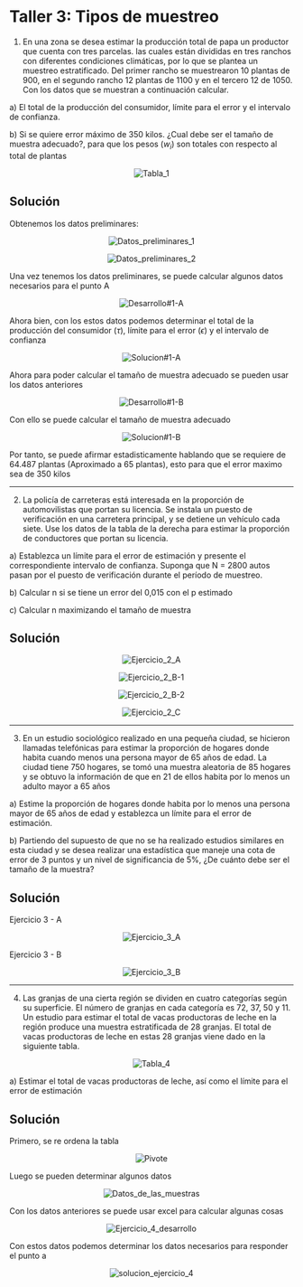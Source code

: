 # Taller 3: Tipos de muestreo

1. En una zona se desea estimar la producción total de papa un productor que cuenta con tres parcelas. las cuales están divididas en tres ranchos con diferentes condiciones climáticas, por lo que se plantea un muestreo estratificado. Del primer rancho se muestrearon 10 plantas de 900, en el segundo rancho 12 plantas de 1100 y en el tercero 12 de 1050. Con los datos que se muestran a continuación calcular.

a) El total de la producción del consumidor, límite para el error y el intervalo de confianza.

b) Si se quiere error máximo de 350 kilos. ¿Cual debe ser el tamaño de muestra adecuado?, para que los pesos ($w_i$) son totales con respecto al total de plantas

<div align="center">

![Tabla_1](.assets/tabla_ejecicio_1.jpg "Tabla #1")

</div>

## Solución

Obtenemos los datos preliminares:

<div align="center">

![Datos_preliminares_1](.assets/datos_1_1.jpg "Datos #1")

![Datos_preliminares_2](.assets/datos_1_2.jpg "Datos #2")

</div>

Una vez tenemos los datos preliminares, se puede calcular algunos datos necesarios para el punto A

<div align="center">

![Desarrollo#1-A](.assets/punto_1_A.jpg "Desarrollo #1-A")

</div>

Ahora bien, con los estos datos podemos determinar el total de la producción del consumidor ($\tau$), límite para el error ($\epsilon$) y el intervalo de confianza

<div align="center">

![Solucion#1-A](.assets/solucion_1_A.jpg "Solución #1-A")

</div>

Ahora para poder calcular el tamaño de muestra adecuado se pueden usar los datos anteriores

<div align="center">

![Desarrollo#1-B](.assets/punto_1_B.jpg "Desarrollo #1-B")

</div>

Con ello se puede calcular el tamaño de muestra adecuado

<div align="center">

![Solucion#1-B](.assets/solucion_1_B.jpg "Solución #1-B")

</div>

Por tanto, se puede afirmar estadisticamente hablando que se requiere de 64.487 plantas (Aproximado a 65 plantas), esto para que el error maximo sea de 350 kilos

---

2. La policía de carreteras está interesada en la proporción de automovilistas que portan su licencia. Se instala un puesto de verificación en una carretera principal, y se detiene un vehículo cada siete. Use los datos de la tabla de la derecha para estimar la proporción de conductores que portan su licencia.

a) Establezca un límite para el error de estimación y presente el correspondiente intervalo de confianza. Suponga que N = 2800 autos pasan por el puesto de verificación durante el período de muestreo.

b) Calcular n si se tiene un error del 0,015 con el p estimado

c) Calcular n maximizando el tamaño de muestra

## Solución

<div align="center">

![Ejercicio_2_A](.assets/ejecicio_2_A.jpg "Ejercicio 2 A")

</div>

<div align="center">

![Ejercicio_2_B-1](.assets/ejecicio_2_B-1.jpg "Ejercicio 2 B-1")

</div>

<div align="center">

![Ejercicio_2_B-2](.assets/ejecicio_2_B-2.jpg "Ejercicio 2 B-2")

</div>

<div align="center">

![Ejercicio_2_C](.assets/ejecicio_2_C.jpg "Ejercicio 2 C")

</div>

---

3. En un estudio sociológico realizado en una pequeña ciudad, se hicieron llamadas telefónicas para estimar la proporción de hogares donde habita cuando menos una persona mayor de 65 años de edad. La ciudad tiene 750 hogares, se tomó una muestra aleatoria de 85 hogares y se obtuvo la información de que en 21 de ellos habita por lo menos un adulto mayor a 65 años

a) Estime la proporción de hogares donde habita por lo menos una persona mayor de 65 años de edad y establezca un límite para el error de estimación.

b) Partiendo del supuesto de que no se ha realizado estudios similares en esta ciudad y se desea realizar una estadística que maneje una cota de error de 3 puntos y un nivel de significancia de 5%, ¿De cuánto debe ser el tamaño de la muestra?

## Solución

Ejercicio 3 - A

<div align="center">

![Ejercicio_3_A](.assets/ejecicio_3_A.jpg "Ejercicio 3 A")

</div>

Ejercicio 3 - B

<div align="center">

![Ejercicio_3_B](.assets/ejecicio_3_B.jpg "Ejercicio 3 B")

</div>

---

4. Las granjas de una cierta región se dividen en cuatro categorías según su superficie. El número de granjas en cada categoría es 72, 37, 50 y 11. Un estudio para estimar el total de vacas productoras de leche en la región produce una muestra estratificada de 28 granjas. El total de vacas productoras de leche en estas 28 granjas viene dado en la siguiente tabla.

<div align="center">

![Tabla_4](.assets/tabla_ejecicio_4.jpg "Tabla #4")

</div>

a) Estimar el total de vacas productoras de leche, así como el límite para el error de estimación

## Solución

Primero, se re ordena la tabla

<div align="center">

![Pivote](.assets/tabla_4_pivote.jpg "Tabla #4 en pivote")

</div>

Luego se pueden determinar algunos datos

<div align="center">

![Datos_de_las_muestras](.assets/ejecicio_4_muestras.jpg "Datos de las muestras")

</div>

Con los datos anteriores se puede usar excel para calcular algunas cosas

<div align="center">

![Ejercicio_4_desarrollo](.assets/ejecicio_4_desarrollo.jpg "Desarrollo del ejercicio 4")

</div>

Con estos datos podemos determinar los datos necesarios para responder el punto a 

<div align="center">

![solucion_ejercicio_4](.assets/ejecicio_4_solucion.jpg "Solución del ejercicio 4")

</div>